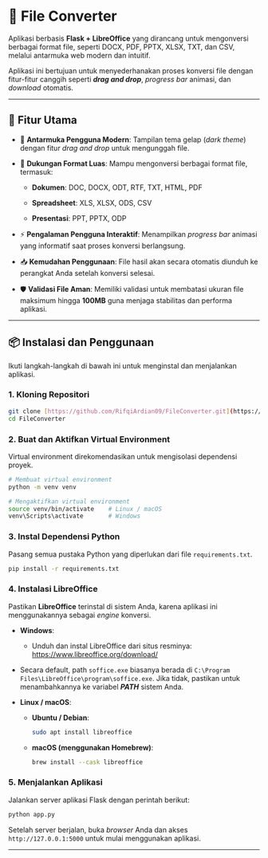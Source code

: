 # 🔮 File Converter

Aplikasi berbasis **Flask + LibreOffice** yang dirancang untuk mengonversi berbagai format file, seperti DOCX, PDF, PPTX, XLSX, TXT, dan CSV, melalui antarmuka web modern dan intuitif. 

Aplikasi ini bertujuan untuk menyederhanakan proses konversi file dengan fitur-fitur canggih seperti ***drag and drop***, *progress bar* animasi, dan *download* otomatis.

---

## 🚀 Fitur Utama

* 🌙 **Antarmuka Pengguna Modern**: Tampilan tema gelap (*dark theme*) dengan fitur *drag and drop* untuk mengunggah file.

* 📂 **Dukungan Format Luas**: Mampu mengonversi berbagai format file, termasuk:

  * **Dokumen**: DOC, DOCX, ODT, RTF, TXT, HTML, PDF

  * **Spreadsheet**: XLS, XLSX, ODS, CSV

  * **Presentasi**: PPT, PPTX, ODP

* ⚡ **Pengalaman Pengguna Interaktif**: Menampilkan *progress bar* animasi yang informatif saat proses konversi berlangsung.

* 📥 **Kemudahan Penggunaan**: File hasil akan secara otomatis diunduh ke perangkat Anda setelah konversi selesai.

* 🛡️ **Validasi File Aman**: Memiliki validasi untuk membatasi ukuran file maksimum hingga **100MB** guna menjaga stabilitas dan performa aplikasi.

---

## 📦 Instalasi dan Penggunaan

Ikuti langkah-langkah di bawah ini untuk menginstal dan menjalankan aplikasi.

### 1. Kloning Repositori

```bash
git clone [https://github.com/RifqiArdian09/FileConverter.git](https://github.com/RifqiArdian09/FileConverter.git)
cd FileConverter
```

### 2. Buat dan Aktifkan Virtual Environment

Virtual environment direkomendasikan untuk mengisolasi dependensi proyek.

```bash
# Membuat virtual environment
python -m venv venv

# Mengaktifkan virtual environment
source venv/bin/activate    # Linux / macOS
venv\Scripts\activate       # Windows
```

### 3. Instal Dependensi Python

Pasang semua pustaka Python yang diperlukan dari file `requirements.txt`.

```bash
pip install -r requirements.txt
```

### 4. Instalasi LibreOffice

Pastikan **LibreOffice** terinstal di sistem Anda, karena aplikasi ini menggunakannya sebagai *engine* konversi.

* **Windows**:

  * Unduh dan instal LibreOffice dari situs resminya: <https://www.libreoffice.org/download/>

* Secara default, path `soffice.exe` biasanya berada di `C:\Program Files\LibreOffice\program\soffice.exe`. Jika tidak, pastikan untuk menambahkannya ke variabel ***PATH*** sistem Anda.

* **Linux / macOS**:

  * **Ubuntu / Debian**:

    ```bash
    sudo apt install libreoffice
    ```

  * **macOS (menggunakan Homebrew)**:

    ```bash
    brew install --cask libreoffice
    ```

### 5. Menjalankan Aplikasi

Jalankan server aplikasi Flask dengan perintah berikut:

```bash
python app.py
```

Setelah server berjalan, buka *browser* Anda dan akses `http://127.0.0.1:5000` untuk mulai menggunakan aplikasi.

---
